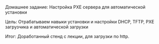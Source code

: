 Домашнее задание: Настройка PXE сервера для автоматической установки

Цель: Отрабатываем навыки установки и настройки DHCP, TFTP, PXE загрузчика и автоматической загрузки

Итог: Доработанный стенд с лекции, для загрузки по http.
